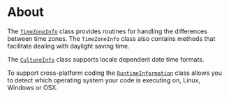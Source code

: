 # About

The [`TimeZoneInfo`](https://docs.microsoft.com/en-us/dotnet/api/system.timezoneinfo?view=net-5.0) class provides routines for handling the differences between time zones. The `TimeZoneInfo` class also contains methods that facilitate dealing with daylight saving time.

The [`CultureInfo`](https://docs.microsoft.com/en-us/dotnet/api/system.globalization.cultureinfo?view=net-5.0) class supports locale dependent date time formats.

To support cross-platform coding the [`RuntimeInformation`](https://docs.microsoft.com/en-us/dotnet/api/system.runtime.interopservices.runtimeinformation?view=net-5.0) class allows you to detect which operating system your code is executing on, Linux, Windows or OSX.
